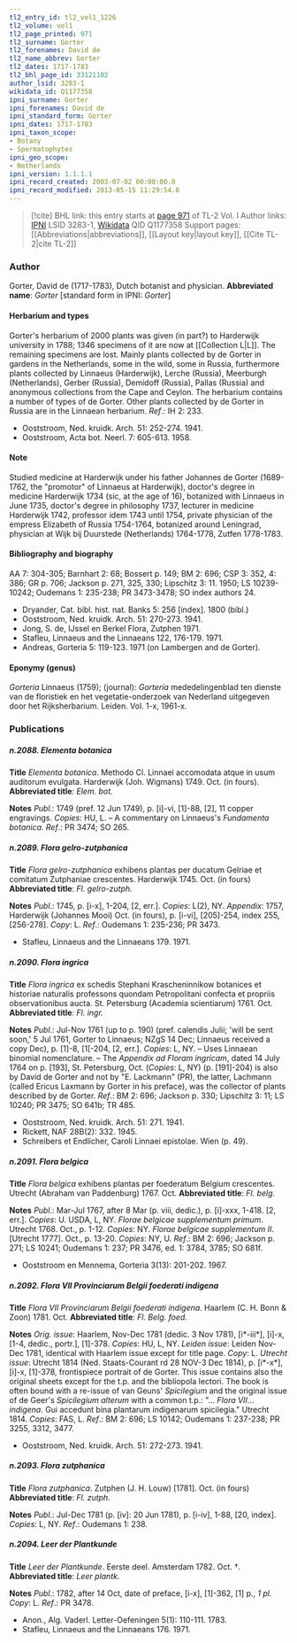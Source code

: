 ```yaml
---
tl2_entry_id: tl2_vol1_1226
tl2_volume: vol1
tl2_page_printed: 971
tl2_surname: Gorter
tl2_forenames: David de
tl2_name_abbrev: Gorter
tl2_dates: 1717-1783
tl2_bhl_page_id: 33121102
author_lsid: 3283-1
wikidata_id: Q1177358
ipni_surname: Gorter
ipni_forenames: David de
ipni_standard_form: Gorter
ipni_dates: 1717-1783
ipni_taxon_scope: 
- Botany
- Spermatophytes
ipni_geo_scope: 
- Netherlands
ipni_version: 1.1.1.1
ipni_record_created: 2003-07-02 00:00:00.0
ipni_record_modified: 2013-05-15 11:29:54.0
---
```


> [!cite] BHL link: this entry starts at [page 971](https://www.biodiversitylibrary.org/page/33121102) of TL-2 Vol. I
> Author links: [IPNI](https://www.ipni.org/a/3283-1) LSID 3283-1, [Wikidata](https://www.wikidata.org/wiki/Q1177358) QID Q1177358
> Support pages: [[Abbreviations|abbreviations]], [[Layout key|layout key]], [[Cite TL-2|cite TL-2]]

### Author

Gorter, David de (1717-1783), Dutch botanist and physician. 
**Abbreviated name**: *Gorter* \[standard form in IPNI: *Gorter*\]

#### Herbarium and types

Gorter's herbarium of 2000 plants was given (in part?) to Harderwijk university in 1788; 1346 specimens of it are now at [[Collection L|L]]. The remaining specimens are lost. Mainly plants collected by de Gorter in gardens in the Netherlands, some in the wild, some in Russia, furthermore plants collected by Linnaeus (Harderwijk), Lerche (Russia), Meerburgh (Netherlands), Gerber (Russia), Demidoff (Russia), Pallas (Russia) and anonymous collections from the Cape and Ceylon. The herbarium contains a number of types of de Gorter. Other plants collected by de Gorter in Russia are in the Linnaean herbarium.
*Ref*.: IH 2: 233.
- Ooststroom, Ned. kruidk. Arch. 51: 252-274. 1941.
- Ooststroom, Acta bot. Neerl. 7: 605-613. 1958.

#### Note

Studied medicine at Harderwijk under his father Johannes de Gorter (1689-1762, the "promotor" of Linnaeus at Harderwijk), doctor's degree in medicine Harderwijk 1734 (sic, at the age of 16), botanized with Linnaeus in June 1735, doctor's degree in philosophy 1737, lecturer in medicine Harderwijk 1742, professor idem 1743 until 1754, private physician of the empress Elizabeth of Russia 1754-1764, botanized around Leningrad, physician at Wijk bij Duurstede (Netherlands) 1764-1778, Zutfen 1778-1783.

#### Bibliography and biography

AA 7: 304-305; Barnhart 2: 68; Bossert p. 149; BM 2: 696; CSP 3: 352, 4: 386; GR p. 706; Jackson p. 271, 325, 330; Lipschitz 3: 11. 1950; LS 10239-10242; Oudemans 1: 235-238; PR 3473-3478; SO index authors 24.
- Dryander, Cat. bibl. hist. nat. Banks 5: 256 \[index\]. 1800 (bibl.)
- Ooststroom, Ned. kruidk. Arch. 51: 270-273. 1941.
- Jong, S. de, IJssel en Berkel Flora, Zutphen 1971.
- Stafleu, Linnaeus and the Linnaeans 122, 176-179. 1971.
- Andreas, Gorteria 5: 119-123. 1971 (on Lambergen and de Gorter).

#### Eponymy (genus)

*Gorteria* Linnaeus (1759); (journal): *Gorteria* mededelingenblad ten dienste van de floristiek en het vegetatie-onderzoek van Nederland uitgegeven door het Rijksherbarium. Leiden. Vol. 1-x, 1961-x.

### Publications

##### n.2088. Elementa botanica

**Title**
*Elementa botanica*. Methodo Cl. Linnaei accomodata atque in usum auditorum evulgata. Harderwijk (Joh. Wigmans) 1749. Oct. (in fours).
**Abbreviated title**: *Elem. bot.*

**Notes**
*Publ*.: 1749 (pref. 12 Jun 1749), p. \[i\]-vi, \[1\]-88, \[2\], 11 copper engravings. *Copies*: HU, L. – A commentary on Linnaeus's *Fundamenta botanica.
Ref*.: PR 3474; SO 265.

##### n.2089. Flora gelro-zutphanica

**Title**
*Flora gelro-zutphanica* exhibens plantas per ducatum Gelriae et comitatum Zutphaniae crescentes. Harderwijk 1745. Oct. (in fours)
**Abbreviated title**: *Fl. gelro-zutph.*

**Notes**
*Publ*.: 1745, p. \[i-x\], 1-204, \[2, err.\]. *Copies*: L(2), NY.
*Appendix*: 1757, Harderwijk (Johannes Mooi) Oct. (in fours), p. \[i-vi\], \[205\]-254, index 255, \[256-278\]. *Copy*: L.
*Ref*.: Oudemans 1: 235-236; PR 3473.
- Stafleu, Linnaeus and the Linnaeans 179. 1971.

##### n.2090. Flora ingrica

**Title**
*Flora ingrica* ex schedis Stephani Krascheninnikow botanices et historiae naturalis professons quondam Petropolitani confecta et propriis observationibus aucta. St. Petersburg (Academia scientiarum) 1761. Oct.
**Abbreviated title**: *Fl. ingr.*

**Notes**
*Publ*.: Jul-Nov 1761 (up to p. 190) (pref. calendis Julii; 'will be sent soon,' 5 Jul 1761, Gorter to Linnaeus; NZgS 14 Dec; Linnaeus received a copy Dec), p. \[1\]-8, \[1\[-204, \[2, err.\]. *Copies*: L, NY. – Uses Linnaean binomial nomenclature. – The *Appendix ad Floram ingricam*, dated 14 July 1764 on p. \[193\], St. Petersburg, Oct. (*Copies*: L, NY) (p. \[191\]-204) is also by David de Gorter and not by "E. Lackmann" (PR), the latter, Lachmann (called Ericus Laxmann by Gorter in his preface), was the collector of plants described by de Gorter.
*Ref*.: BM 2: 696; Jackson p. 330; Lipschitz 3: 11; LS 10240; PR 3475; SO 641b; TR 485.
- Ooststroom, Ned. kruidk. Arch. 51: 271. 1941.
- Rickett, NAF 28B(2): 332. 1945.
- Schreibers et Endlicher, Caroli Linnaei epistolae. Wien (p. 49).

##### n.2091. Flora belgica

**Title**
*Flora belgica* exhibens plantas per foederatum Belgium crescentes. Utrecht (Abraham van Paddenburg) 1767. Oct.
**Abbreviated title**: *Fl. belg.*

**Notes**
*Publ*.: Mar-Jul 1767, after 8 Mar (p. viii, dedic.), p. \[i\]-xxx, 1-418. \[2, err.\]. *Copies*: U. USDA, L, NY.
*Florae belgicae supplementum primum*. Utrecht 1768. Oct., p. 1-12. *Copies*: NY.
*Florae belgicae supplementum II*. \[Utrecht 1777\]. Oct., p. 13-20. *Copies*: NY, U.
*Ref*.: BM 2: 696; Jackson p. 271; LS 10241; Oudemans 1: 237; PR 3476, ed. 1: 3784, 3785; SO 681f.
- Ooststroom en Mennema, Gorteria 3(13): 201-202. 1967.

##### n.2092. Flora VII Provinciarum Belgii foederati indigena

**Title**
*Flora VII Provinciarum Belgii foederati indigena*. Haarlem (C. H. Bonn & Zoon) 1781. Oct.
**Abbreviated title**: *Fl. Belg. foed.*

**Notes**
*Orig. issue*: Haarlem, Nov-Dec 1781 (dedic. 3 Nov 1781), \[i\*-iii\*\], \[i\]-x, \[1-4, dedic., portr.\], \[1\]-378. *Copies*: HU, L, NY.
*Leiden issue*: Leiden Nov-Dec 1781, identical with Haarlem issue except for title page.
*Copy*: L.
*Utrecht issue*: Utrecht 1814 (Ned. Staats-Courant rd 28 NOV-3 Dec 1814), p. \[i\*-x\*\], \[i\]-x, \[1\]-378, frontispiece portrait of de Gorter. This issue contains also the original sheets except for the t.p. and the bibliopola lectori. The book is often bound with a re-issue of van Geuns' *Spicilegium* and the original issue of de Geer's *Spicilegium alterum* with a common t.p.: "... *Flora VII*... *indigena*. Gui accedunt bina plantarum indigenarum spicilegia." Utrecht 1814. *Copies*: FAS, L.
*Ref*.: BM 2: 696; LS 10142; Oudemans 1: 237-238; PR 3255, 3312, 3477.
- Ooststroom, Ned. kruidk. Arch. 51: 272-273. 1941.

##### n.2093. Flora zutphanica

**Title**
*Flora zutphanica*. Zutphen (J. H. Louw) \[1781\]. Oct. (in fours)
**Abbreviated title**: *Fl. zutph.*

**Notes**
*Publ*.: Jul-Dec 1781 (p. \[iv\]: 20 Jun 1781), p. \[i-iv\], 1-88, \[20, index\]. *Copies*: L, NY.
*Ref*.: Oudemans 1: 238.

##### n.2094. Leer der Plantkunde

**Title**
*Leer der Plantkunde*. Eerste deel. Amsterdam 1782. Oct. †.
**Abbreviated title**: *Leer plantk.*

**Notes**
*Publ*.: 1782, after 14 Oct, date of preface, \[i-x\], \[1\]-362, \[1\] p., *1 pl. Copy*: L.
*Ref*.: PR 3478.
- Anon., Alg. Vaderl. Letter-Oefeningen 5(1): 110-111. 1783.
- Stafleu, Linnaeus and the Linnaeans 176. 1971.


